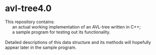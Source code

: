 # avl-tree4.0
This repository contains:<br />
&nbsp;&nbsp;&nbsp;&nbsp;&nbsp;&nbsp;an actual working implementation of an AVL-tree written in C++;<br />
&nbsp;&nbsp;&nbsp;&nbsp;&nbsp;&nbsp;a sample program for testing out its functionality.<br />
<br />
Detailed descriptions of this data structure and its methods will hopefully appear later in the sample program.

